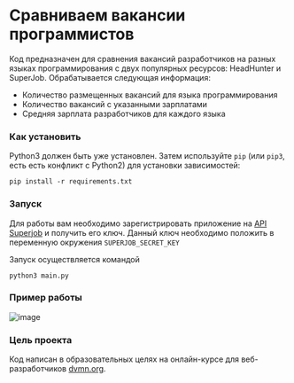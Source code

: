 # Сравниваем вакансии программистов

Код предназначен для сравнения вакансий разработчиков на разных языках программирования с двух популярных ресурсов: HeadHunter и SuperJob.
Обрабатывается следующая информация:

-  Количество размещенных вакансий для языка программирования
-  Количество вакансий с указанными зарплатами
-  Средняя зарплата разработчиков для каждого языка

### Как установить

Python3 должен быть уже установлен. 
Затем используйте `pip` (или `pip3`, есть есть конфликт с Python2) для установки зависимостей:
```
pip install -r requirements.txt
```
### Запуск

Для работы вам необходимо зарегистрировать приложение на [API Superjob](https://api.superjob.ru/) и получить его ключ.
Данный ключ необходимо положить в переменную окружения `SUPERJOB_SECRET_KEY`

Запуск осуществляется командой 

```
python3 main.py
```
### Пример работы

![image](https://github.com/user-attachments/assets/e35813b8-a1a2-4662-aa92-847ef539df74)


### Цель проекта

Код написан в образовательных целях на онлайн-курсе для веб-разработчиков [dvmn.org](https://dvmn.org/).
